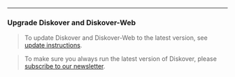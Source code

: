 ___
### Upgrade Diskover and Diskover-Web

>To update Diskover and Diskover-Web to the latest version, see [update instructions](https://docs.diskoverdata.com/diskover_configuration_and_administration_guide/#software_update_linux).

>To make sure you always run the latest version of Diskover, please [subscribe to our newsletter](https://www.diskoverdata.com/subscribe/).
